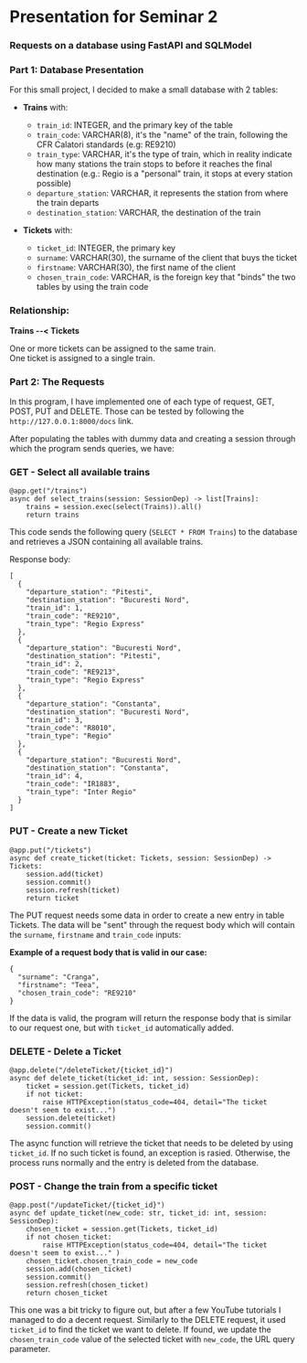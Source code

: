 # Presentation for Seminar 2

### Requests on a database using FastAPI and SQLModel

### Part 1: Database Presentation

For this small project, I decided to make a small database with 2 tables:

- **Trains** with:
  - `train_id`: INTEGER, and the primary key of the table
  - `train_code`: VARCHAR(8), it's the "name" of the train, following the CFR Calatori standards (e.g: RE9210)
  - `train_type`: VARCHAR, it's the type of train, which in reality indicate how many stations the train stops to before it reaches the final destination (e.g.: Regio is a "personal" train, it stops at every station possible)
  - `departure_station`: VARCHAR, it represents the station from where the train departs
  - `destination_station`: VARCHAR, the destination of the train
  
- **Tickets** with:
  - `ticket_id`: INTEGER, the primary key
  - `surname`: VARCHAR(30), the surname of the client that buys the ticket
  - `firstname`: VARCHAR(30), the first name of the client
  - `chosen_train_code`: VARCHAR, is the foreign key that "binds" the two tables by using the train code

 
### Relationship:
 
**Trains --< Tickets**

One or more tickets can be assigned to the same train.\
One ticket is assigned to a single train.


### Part 2: The Requests

In this program, I have implemented one of each type of request, GET, POST, PUT and DELETE.
Those can be tested by following the `http://127.0.0.1:8000/docs` link.

After populating the tables with dummy data and creating a session through which the program sends queries, we have:  

### GET - Select all available trains

```
@app.get("/trains")
async def select_trains(session: SessionDep) -> list[Trains]:
    trains = session.exec(select(Trains)).all()
    return trains
```

This code sends the following query (`SELECT * FROM Trains`) to the database and retrieves a JSON containing all available trains.
	
Response body: 

```
[
  {
    "departure_station": "Pitesti",
    "destination_station": "Bucuresti Nord",
    "train_id": 1,
    "train_code": "RE9210",
    "train_type": "Regio Express"
  },
  {
    "departure_station": "Bucuresti Nord",
    "destination_station": "Pitesti",
    "train_id": 2,
    "train_code": "RE9213",
    "train_type": "Regio Express"
  },
  {
    "departure_station": "Constanta",
    "destination_station": "Bucuresti Nord",
    "train_id": 3,
    "train_code": "R8010",
    "train_type": "Regio"
  },
  {
    "departure_station": "Bucuresti Nord",
    "destination_station": "Constanta",
    "train_id": 4,
    "train_code": "IR1883",
    "train_type": "Inter Regio"
  }
]
```

### PUT - Create a new Ticket

```
@app.put("/tickets")
async def create_ticket(ticket: Tickets, session: SessionDep) -> Tickets:
    session.add(ticket)
    session.commit()
    session.refresh(ticket)
    return ticket
```

The PUT request needs some data in order to create a new entry in table Tickets. The data will be "sent" through the request body which will contain the `surname`, `firstname` and `train_code` inputs:

**Example of a request body that is valid in our case:**
```
{
  "surname": "Cranga",
  "firstname": "Teea",
  "chosen_train_code": "RE9210"
}
```

If the data is valid, the program will return the response body that is similar to our request one, but with `ticket_id` automatically added.

### DELETE - Delete a Ticket

```
@app.delete("/deleteTicket/{ticket_id}")
async def delete_ticket(ticket_id: int, session: SessionDep):
    ticket = session.get(Tickets, ticket_id)
    if not ticket:
        raise HTTPException(status_code=404, detail="The ticket doesn't seem to exist...")
    session.delete(ticket)
    session.commit()
```

The async function will retrieve the ticket that needs to be deleted by using `ticket_id`. If no such ticket is found, an exception is rasied. Otherwise, the process runs normally and the entry is deleted from the database.

### POST - Change the train from a specific ticket

```
@app.post("/updateTicket/{ticket_id}")
async def update_ticket(new_code: str, ticket_id: int, session: SessionDep):
    chosen_ticket = session.get(Tickets, ticket_id)
    if not chosen_ticket:
        raise HTTPException(status_code=404, detail="The ticket doesn't seem to exist..." )
    chosen_ticket.chosen_train_code = new_code
    session.add(chosen_ticket)
    session.commit()
    session.refresh(chosen_ticket)
    return chosen_ticket
```

This one was a bit tricky to figure out, but after a few YouTube tutorials I managed to do a decent request. Similarly to the DELETE request, it used `ticket_id` to find the ticket we want to delete. If found, we update the `chosen_train_code` value of the selected ticket with `new_code`, the URL query parameter. 


